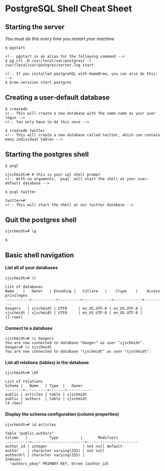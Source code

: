 # PostgreSQL Shell Cheat Sheet

## Starting the server
*You must do this every time you restart your machine*
```
$ pgstart

<!-- pgstart is an alias for the following command -->
$ pg_ctl -D /usr/local/var/postgres/ -l /usr/local/var/postgres/server.log start

<!-- If you installed postgreSQL with HomeBrew, you can also do this: -->
$ brew services start postgres
```

## Creating a user-default database
```
$ createdb
<!-- This will create a new database with the same name as your user login -->
<!-- You only have to do this once -->

$ createdb twitter
<!-- This will create a new database called twitter, which can contain many individual tables -->
```

## Starting the postgres shell
```
$ psql

sjschmidt=# # this is your sql shell prompt
<!-- With no arguments, `psql` will start the shell at your user-default database -->

$ psql twitter

twitter=#
<!-- This will start the shell at our twitter database -->
```

## Quit the postgres shell
```
sjschmidt=# \q

$
```

## Basic shell navigation
#### List all of your databases
```
sjschmidt=# \l

List of databases
Name    |   Owner   | Encoding |   Collate   |    Ctype    |    Access privileges
-----------+-----------+----------+-------------+-------------+----------
boogers   | sjschmidt | UTF8     | en_US.UTF-8 | en_US.UTF-8 |
sjschmidt | sjschmidt | UTF8     | en_US.UTF-8 | en_US.UTF-8 |
(2 rows)

```

#### Connect to a database
```
sjschmidt=# \c boogers
You are now connected to database "booger" as user "sjschmidt".
booger=# \c sjschmidt
You are now connected to database "sjschmidt" as user "sjschmidt".
```

#### List all relations (tables) in the database
```
sjschmidt=# \dt

List of relations
Schema |   Name   | Type  |   Owner
--------+----------+-------+-----------
public | articles | table | sjschmidt
public | authors  | table | sjschmidt
(4 rows)
```

#### Display the schema configuration (column properties)
```
sjschmidt=# \d articles

Table "public.authors"
Column   |          Type          |       Modifiers
-----------+------------------------+-----------------------
author_id | integer                | not null default
author    | character varying(255) | not null
authorUrl | character varying(255) |
Indexes:
  "authors_pkey" PRIMARY KEY, btree (author_id)
```
